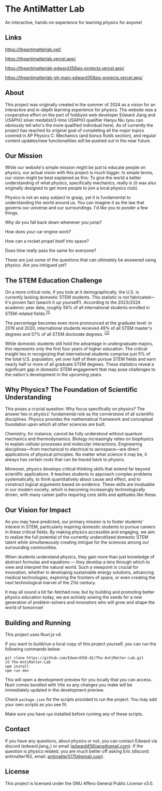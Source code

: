 # The AntiMatter Lab
An interactive, hands-on experience for learning physics for anyone!

## Links
https://theantimatterlab.net/

https://theantimatterlab.vercel.app/

https://theantimatterlab-edward358ais-projects.vercel.app/

https://theantimatterlab-git-main-edward358ais-projects.vercel.app/

## About
This project was originally created in the summer of 2024 as a vision for an interactive and in-depth learning experience for physics. The website was a cooperative effort on the part of hobbyist web developer Edward Jiang and USAPhO silver medalist/3-time USAPhO qualifier Hanyu Niu (you can obviously tell who's the more qualified individual here). As of currently the project has reached its original goal of completing all the major topics covered in AP Physics C: Mechanics (and bonus fluids section), and regular content updates/new functionalities will be pushed out in the near future.

## Our Mission
While our website's simple mission might be just to educate people on physics, our actual vision with this project is much bigger. In simple terms, our vision might be best explained as this: To give the world a better understanding of what physics, specifically mechanics, really is (it was also originally designed to get more people to join a local physics club).

Physics is not an easy subject to grasp, yet it is fundamental to understanding the world around us. You can imagine it as the law that governs our universe and our surroundings. I'd like you to ponder a few things.

Why do you fall back down whenever you jump?

How does your car engine work?

How can a rocket propel itself into space?

Does time really pass the same for everyone?

These are just some of the questions that can ultimately be answered using physics. Are you intrigued yet?

## The STEM Education Challenge
On a more critical note, if you look at it demographically, the U.S. is currently lacking domestic STEM students. This statistic is not fabricated—it's proven fact (search it up yourself!). According to the 2023/2024 academic year data, roughly 56% of all international students enrolled in STEM-related fields.<sup><a class="link-underline-secondary" href="https://opendoorsdata.org/annual-release/international-students/" target="_blank">[1]</a></sup>

The percentage becomes even more pronounced at the graduate level: in 2019 and 2020, international students received 49% of all STEM master's degrees and 57% of all STEM doctorate degrees. <sup><a class="link-underline-secondary" href="https://opendoorsdata.org/annual-release/international-students/" target="_blank">[2]</a></sup>

While domestic students still hold the advantage in undergraduate majors, this represents only the first four years of higher education. The critical insight lies in recognizing that international students comprise just 5% of the total U.S. population, yet over half of them pursue STEM fields and earn nearly half or more of all graduate STEM degrees. These statistics reveal a significant gap in domestic STEM engagement that may pose challenges to the nation's development in the upcoming years.

## Why Physics? The Foundation of Scientific Understanding
This poses a crucial question: Why focus specifically on physics? The answer lies in physics' fundamental role as the cornerstone of all scientific disciplines. Physics provides the mathematical framework and conceptual foundation upon which all other sciences are built.

Chemistry, for instance, cannot be fully understood without quantum mechanics and thermodynamics. Biology increasingly relies on biophysics to explain cellular processes and molecular interactions. Engineering disciplines—from mechanical to electrical to aerospace—are direct applications of physical principles. No matter what science it may be, it always has certain roots that can be traced back to physics.

Moreover, physics develops critical thinking skills that extend far beyond scientific applications. It teaches students to approach complex problems systematically, to think quantitatively about cause and effect, and to construct logical arguments based on evidence. These skills are invaluable in our modern society, which is becoming increasingly technologically driven, with many career paths requiring core skills and aptitudes like these.

## Our Vision for Impact
As you may have predicted, our primary mission is to foster students' interest in STEM, particularly inspiring domestic students to pursue careers in these critical fields. By making physics accessible and engaging, we aim to realize the full potential of the currently underutilized domestic STEM talent while simultaneously creating intrigue for the sciences among our surrounding communities.

When students understand physics, they gain more than just knowledge of abstract formulas and equations — they develop a lens through which to view and interpret the natural world. Such a viewpoint is crucial for innovation, whether in developing sustainable energy solutions, advancing medical technologies, exploring the frontiers of space, or even creating the next technological marvel of the 21st century.

It may all sound a bit far-fetched now, but by building and promoting better physics education today, we are actively sowing the seeds for a new generation of problem-solvers and innovators who will grow and shape the world of tomorrow! 

## Building and Running
This project uses Nuxt.js v4.

If you want to build/run a local copy of this project yourself, you can run the following commands below:
```
git clone https://github.com/Edward358-AI/The-AntiMatter-Lab.git
cd The-AntiMatter-Lab
npm install
npm run dev
```
This will open a development preview for you locally that you can access. Nuxt comes bundled with Vite so any changes you make will be immediately updated in the development preview.

Check `package.json` for the scripts provided to run the project. You may add your own scripts as you see fit.

Make sure you have `npm` installed before running any of these scripts.

## Contact
If you have any questions, about physics or not, you can contact Edward via discord (edward.jiang_) or email (edward456jiang@gmail.com). If the question is physics related, you are much better off asking Eric (discord: antimatter162, email: antimatter5175@gmail.com).

## License
This project is licensed under the GNU Affero General Public License v3.0.
